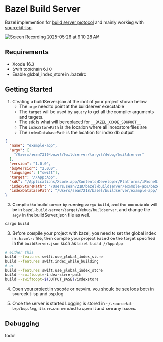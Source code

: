 # Bazel Build Server

Bazel implemention for [build server protocol](https://build-server-protocol.github.io/) and mainly working with [sourcekit-lsp](https://github.com/swiftlang/sourcekit-lsp). 

![Screen Recording 2025-05-26 at 9 10 28 AM](https://github.com/user-attachments/assets/a5d7e248-9f5a-4149-bfe3-065a592d5fba)

## Requirements

- Xcode 16.3 
- Swift toolchain 6.1.0
- Enable global_index_store in .bazelrc

## Getting Started

1. Creating a buildServer.json at the root of your project shown below. 
    - The `argv` need to point at the buildserver executable
    - The `target` will be used by `aquery` to get all the compiler arguments and targets. 
    - The `sdk` is what will be replaced for `__BAZEL_XCODE_SDKROOT__`
    - The `indexStorePath` is the location where all indexstore files are.
    - The `indexDatabasePath` is the location for index.db output

```json
{
  "name": "example-app",
  "argv": [
    "/Users/sean7218/bazel/buildserver/target/debug/buildserver"
  ],
  "version": "1.0.0",  
  "bspVersion": "2.0.0",
  "languages": ["swift"],
  "target": "//App:App",
  "sdk": "/Applications/Xcode.app/Contents/Developer/Platforms/iPhoneSimulator.platform/Developer/SDKs/iPhoneSimulator18.4.sdk",
  "indexStorePath": "/Users/sean7218/bazel/buildserver/example-app/bazel-out/_global_index_store",
  "indexDatabasePath": "/Users/sean7218/bazel/buildserver/example-app/.index-db"
}
```

2. Compile the build server by running `cargo build`, and the executable will be in `bazel-build-server/target/debug/buildserver`, 
and change the `argv` in the buildServer.json file as well. 

```bash
cargo build
```

3. Before compile your project with bazel, you need to set the global index in `.bazelrc` file, then compile your project based on the target specified in the `buildServer.json` such as `bazel build //App:App`

```bash
# either this
build --features swift.use_global_index_store
build --features swift.index_while_building
# or 
build --features swift.use_global_index_store
build --swiftcopt=-index-store-path
build --swiftcopt=$(OUTPUT_BASE)/indexstore
```

4. Open your project in vscode or neovim, you should be see logs both in sourcekit-lsp and bsp.log

5. Once the server is started Logging is stored in `~/.sourcekit-bsp/bsp.log`, it is recommended to open it and see any issues.

## Debugging

todo!

